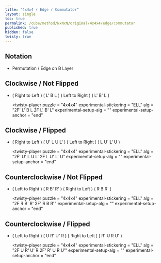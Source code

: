 ```yaml
---
title: "4x4x4 / Edge / Commutator"
layout: single
toc: true
permalink: /cube/method/NxNxN/original/4x4x4/edge/commutator
published: true
hidden: false
twisty: true
---
```


<head>
  <base target="_blank">
  <link
    rel   = "stylesheet"
    type  = "text/css"
    href  = "/assets/css/twisty/NxNxN/4x4x4.css"
  >
  <script
    src   = "https://cdn.cubing.net/js/cubing/twisty"
    type  = "module"
    defer
  ></script>
</head>



## Notation

- Permutation / Edge on B Layer



## Clockwise / Not Flipped

- ( Right to Left ) ( L' B L ) ( Left to Right ) ( L' B' L )

  <twisty-player
    puzzle                    = "4x4x4"
    experimental-stickering   = "ELL"
    alg                       = "2F' L' B L 2F L' B' L"
    experimental-setup-alg    = ""
    experimental-setup-anchor = "end"
  ></twisty-player>



## Clockwise / Flipped

- ( Right to Left ) ( U' L U L' ) ( Left to Right ) ( L U' L' U )

  <twisty-player
    puzzle                    = "4x4x4"
    experimental-stickering   = "ELL"
    alg                       = "2F' U' L U L' 2F L U' L' U"
    experimental-setup-alg    = ""
    experimental-setup-anchor = "end"
  ></twisty-player>



## Counterclockwise / Not Flipped

- ( Left to Right ) ( R B' R' ) ( Right to Left ) ( R B R' )

  <twisty-player
    puzzle                    = "4x4x4"
    experimental-stickering   = "ELL"
    alg                       = "2F R B' R' 2F' R B R'"
    experimental-setup-alg    = ""
    experimental-setup-anchor = "end"
  ></twisty-player>



## Counterclockwise / Flipped

- ( Left to Right ) ( U R' U' R ) ( Right to Left ) ( R' U R U' )

  <twisty-player
    puzzle                    = "4x4x4"
    experimental-stickering   = "ELL"
    alg                       = "2F U R' U' R 2F' R' U R U'"
    experimental-setup-alg    = ""
    experimental-setup-anchor = "end"
  ></twisty-player>
